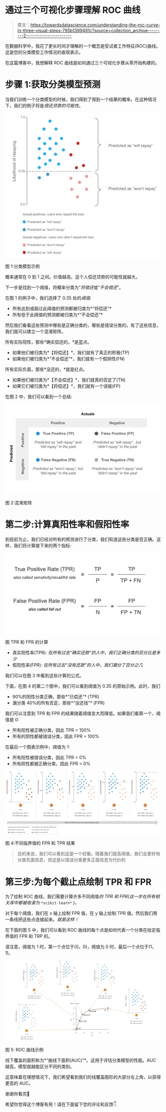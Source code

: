 # 通过三个可视化步骤理解 ROC 曲线

> 原文：<https://towardsdatascience.com/understanding-the-roc-curve-in-three-visual-steps-795b1399481c?source=collection_archive---------2----------------------->

在数据科学中，我花了更长时间才理解的一个概念是受试者工作特征(ROC)曲线。这是您的分类模型工作情况的直观表示。

在这篇博客中，我想解释 ROC 曲线是如何通过三个可视化步骤从零开始构建的。

# 步骤 1:获取分类模型预测

当我们训练一个分类模型的时候，我们得到了得到一个结果的概率。在这种情况下，我们的例子将是*偿还贷款的可能性*。

![](img/bfa6de01c525183542931b7619282d96.png)

图 1:分类模型示例

概率通常在 0 到 1 之间。价值越高，这个人偿还贷款的可能性就越大。

下一步是找到一个阈值，将概率分类为“*将偿还*或“*不会偿还*”。

在图 1 的例子中，我们选择了 0.35 处的*阈值:*

*   所有达到或超过此阈值的预测都被归类为*“将偿还”*
*   所有低于此阈值的预测都被归类为*“不会偿还”*

然后我们看看这些预测中哪些是正确分类的，哪些是错误分类的。有了这些信息，我们就可以建立一个混淆矩阵。

所有实际阳性，那些*确实偿还的，*是蓝点。

*   如果他们被归类为*【将偿还】*，我们就有了真正的积极(TP)
*   如果他们被归类为*“不会偿还”*，我们就有一个假阴性(FN)

所有实际负面，那些*没还的，*就是红点。

*   如果他们被归类为*【不会偿还】*，我们就真的否定了(TN)
*   如果它们被归类为*【将偿还】*，我们就有一个误报(FP)

在图 2 中，我们可以看到一个总结:

![](img/0d1a19b0b253b42fefb6042bd2dc49a8.png)

图 2:混淆矩阵

# 第二步:计算真阳性率和假阳性率

到目前为止，我们已经对所有的预测进行了分类，我们知道这些分类是否正确。这样，我们将计算接下来的两个指标:

![](img/413325e4e596f0038f74a90a75447fcf.png)

图 TPR 和 FPR 的计算

*   真实阳性率(TPR): *在所有过去“确实还款”的人中，我们正确分类的百分比是多少*
*   假阳性率(FPR): *在所有过去“没有还款”的人中，我们漏分了百分之几*

我们可以在图 3 中看到这些计算的公式。

下面，在图 4 的第二个图中，我们可以看到阈值为 0.35 的原始示例。此时，我们

*   90%的阳性分类正确，那些*“已偿还”* (TPR)
*   漏分类 40%的所有否定，那些*“没还钱”* (FPR)

我们可以注意到 TPR 和 FPR 的结果随着阈值变大而降低。如果我们看第一个，阈值是 0:

*   所有阳性被正确分类，因此 TPR = 100%
*   所有的阴性都被错误分类，因此 FPR = 100%

在最后一个图表示例中，阈值为 1:

*   所有阳性被错误分类，因此 TPR = 0%
*   所有阴性都被正确分类，因此 FPR = 0%

![](img/4940785aac48aedb4bee1ee480614063.png)

图 4:不同临界值的 FPR 和 TPR 结果

> 总的来说，我们可以看到这是一个权衡。随着我们提高阈值，我们会更好地分类负面信息，但这是以错误分类更多正面信息为代价的

# 第三步:为每个截止点绘制 TPR 和 FPR

为了绘制 ROC 曲线，我们需要计算许多不同阈值*的 TPR 和 FPR(这一步在所有相关库中都被收录为* `*scikit-learn*` *)。*

对于每个阈值，我们在 x 轴上绘制 FPR 值，在 y 轴上绘制 TPR 值。然后我们用一条线把这些点连接起来。*就是这样！*

在下面的图 5 中，我们可以看到 ROC 曲线的每个点是如何代表一个分类在给定临界值的 FPR 和 TRP 的。

请注意，阈值为 1 时，第一个点位于(0，0)，阈值为 0 时，最后一个点位于(1，1)。

![](img/2d7c94df53bafe603d44074bc1f51ace.png)

图 5: ROC 曲线示例

线下覆盖的面积称为*“曲线下面积(AUC)”*。这用于评估分类模型的性能。AUC 越高，模型就越能区分不同的类别。

这意味着在理想情况下，我们希望看到我们的线覆盖图形的大部分左上角，以获得更高的 AUC。

谢谢你看完🎉

希望你觉得这个博客有用！请在下面留下您的评论和反馈👇
